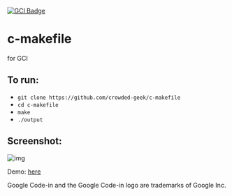 [![GCI Badge](https://img.shields.io/badge/Google%20Code--in-JBoss%20Community-red?labelColor=2096F3)](https://gitter.im/JBossOutreach/gci)

# c-makefile
for GCI
## To run:
- `git clone https://github.com/crowded-geek/c-makefile`
- `cd c-makefile`
- `make`
- `./output`

## Screenshot:

![img](https://i.imgur.com/lQIZ71u.png)

Demo: [here](https://streamable.com/eqqt1)

Google Code-in and the Google Code-in logo are trademarks of Google Inc.
